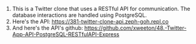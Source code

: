 1) This is a Twitter clone that uses a RESTful API for communication. The database interactions are handled using PostgreSQL.
2) Here's the API: https://381-twitter-clone-api.zeph-goh.repl.co
3) And here's the API's github: https://github.com/xweeton/48.-Twitter-App-API-PostgreSQL-RESTfulAPI-Express
